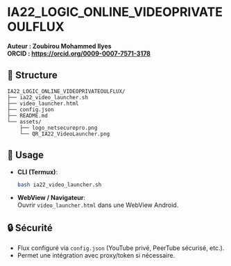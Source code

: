 # IA22_LOGIC_ONLINE_VIDEOPRIVATEOULFLUX

**Auteur : Zoubirou Mohammed Ilyes**  
**ORCID : https://orcid.org/0009-0007-7571-3178**

## 📁 Structure
```
IA22_LOGIC_ONLINE_VIDEOPRIVATEOULFLUX/
├── ia22_video_launcher.sh
├── video_launcher.html
├── config.json
├── README.md
└── assets/
    ├── logo_netsecurepro.png
    └── QR_IA22_VideoLauncher.png
```

## 🚀 Usage
- **CLI (Termux)**:  
  ```bash
  bash ia22_video_launcher.sh
  ```
- **WebView / Navigateur**:  
  Ouvrir `video_launcher.html` dans une WebView Android.

## 🔒 Sécurité
- Flux configuré via `config.json` (YouTube privé, PeerTube sécurisé, etc.).
- Permet une intégration avec proxy/token si nécessaire.
